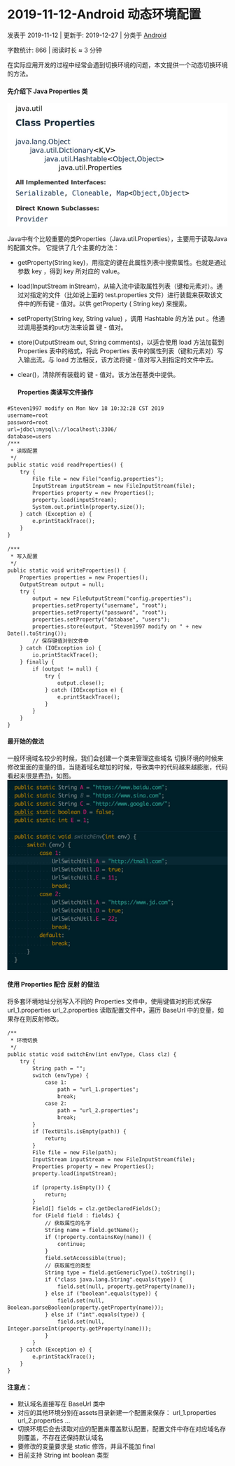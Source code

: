# 2019-11-12-Android 动态环境配置

 发表于 2019-11-12 | 更新于: 2019-12-27 | 分类于 [Android](http://android9527.com/categories/Android/)

 字数统计: 866 | 阅读时长 ≈ 3 分钟

在实际应用开发的过程中经常会遇到切换环境的问题，本文提供一个动态切换环境的方法。

#### 先介绍下 Java Properties 类

![image](images/url_switch/properties.jpeg)

Java中有个比较重要的类Properties（Java.util.Properties），主要用于读取Java的配置文件。
它提供了几个主要的方法：

- getProperty(String key)，用指定的键在此属性列表中搜索属性。也就是通过参数 key ，得到 key 所对应的 value。

- load(InputStream inStream)，从输入流中读取属性列表（键和元素对）。通过对指定的文件（比如说上面的 test.properties 文件）进行装载来获取该文件中的所有键 - 值对。以供 getProperty ( String key) 来搜索。

- setProperty(String key, String value) ，调用 Hashtable 的方法 put 。他通过调用基类的put方法来设置 键 - 值对。

- store(OutputStream out, String comments)，以适合使用 load 方法加载到 Properties 表中的格式，将此 Properties 表中的属性列表（键和元素对）写入输出流。与 load 方法相反，该方法将键 - 值对写入到指定的文件中去。

- clear()，清除所有装载的 键 - 值对。该方法在基类中提供。

  

  #### Properties 类读写文件操作

```
#Steven1997 modify on Mon Nov 18 10:32:28 CST 2019
username=root
password=root
url=jdbc\:mysql\://localhost\:3306/
database=users
/***
 * 读取配置
 */
public static void readProperties() {
    try {
        File file = new File("config.properties");
        InputStream inputStream = new FileInputStream(file);
        Properties property = new Properties();
        property.load(inputStream);
        System.out.println(property.size());
    } catch (Exception e) {
        e.printStackTrace();
    }
}

/***
 * 写入配置
 */
public static void writeProperties() {
    Properties properties = new Properties();
    OutputStream output = null;
    try {
        output = new FileOutputStream("config.properties");
        properties.setProperty("username", "root");
        properties.setProperty("password", "root");
        properties.setProperty("database", "users");
        properties.store(output, "Steven1997 modify on " + new Date().toString());
        // 保存键值对到文件中
    } catch (IOException io) {
        io.printStackTrace();
    } finally {
        if (output != null) {
            try {
                output.close();
            } catch (IOException e) {
                e.printStackTrace();
            }
        }
    }
}
```

#### 最开始的做法

一般环境域名较少的时候，我们会创建一个类来管理这些域名
切换环境的时候来修改里面的变量的值，当随着域名增加的时候，导致类中的代码越来越膨胀，代码看起来很是费劲，如图。
![image](images/url_switch/url.jpeg)

#### 使用 Properties 配合 反射 的做法

将多套环境地址分别写入不同的 Properties 文件中，使用键值对的形式保存
url_1.properties
url_2.properties
读取配置文件中，遍历 BaseUrl 中的变量，如果存在则反射修改。

```
/**
 * 环境切换
 */
public static void switchEnv(int envType, Class clz) {
    try {
        String path = "";
        switch (envType) {
            case 1:
                path = "url_1.properties";
                break;
            case 2:
                path = "url_2.properties";
                break;
        }
        if (TextUtils.isEmpty(path)) {
            return;
        }
        File file = new File(path);
        InputStream inputStream = new FileInputStream(file);
        Properties property = new Properties();
        property.load(inputStream);

        if (property.isEmpty()) {
            return;
        }
        Field[] fields = clz.getDeclaredFields();
        for (Field field : fields) {
            // 获取属性的名字
            String name = field.getName();
            if (!property.containsKey(name)) {
                continue;
            }
            field.setAccessible(true);
            // 获取属性的类型
            String type = field.getGenericType().toString();
            if ("class java.lang.String".equals(type)) {
                field.set(null, property.getProperty(name));
            } else if ("boolean".equals(type)) {
                field.set(null, Boolean.parseBoolean(property.getProperty(name)));
            } else if ("int".equals(type)) {
                field.set(null, Integer.parseInt(property.getProperty(name)));
            }
        }
    } catch (Exception e) {
        e.printStackTrace();
    }
}
```

#### 注意点：

- 默认域名直接写在 BaseUrl 类中
- 对应的其他环境分别在assets目录新建一个配置来保存：
  url_1.properties
  url_2.properties
  …
- 切换环境后会去读取对应的配置来覆盖默认配置，配置文件中存在对应域名存则覆盖，不存在还保持默认域名
- 要修改的变量要求是 static 修饰，并且不能加 final
- 目前支持 String int boolean 类型